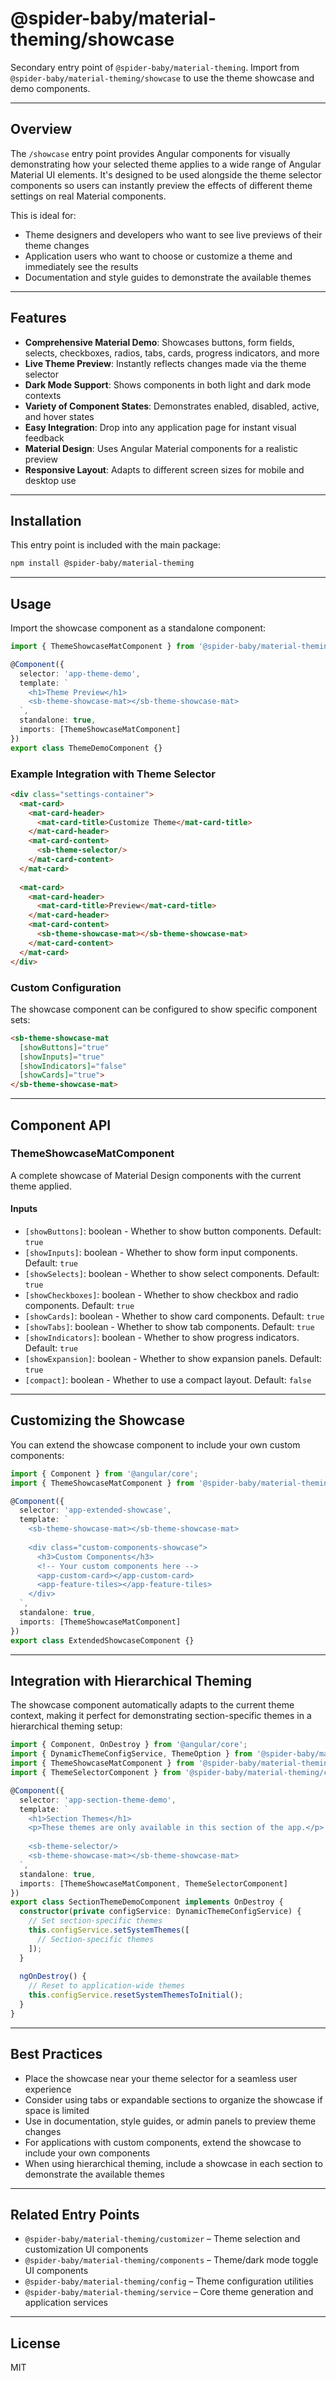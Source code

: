 # @spider-baby/material-theming/showcase

Secondary entry point of `@spider-baby/material-theming`. Import from `@spider-baby/material-theming/showcase` to use the theme showcase and demo components.

---

## Overview

The `/showcase` entry point provides Angular components for visually demonstrating how your selected theme applies to a wide range of Angular Material UI elements. It's designed to be used alongside the theme selector components so users can instantly preview the effects of different theme settings on real Material components.

This is ideal for:
- Theme designers and developers who want to see live previews of their theme changes
- Application users who want to choose or customize a theme and immediately see the results
- Documentation and style guides to demonstrate the available themes

---

## Features

- **Comprehensive Material Demo**: Showcases buttons, form fields, selects, checkboxes, radios, tabs, cards, progress indicators, and more
- **Live Theme Preview**: Instantly reflects changes made via the theme selector
- **Dark Mode Support**: Shows components in both light and dark mode contexts
- **Variety of Component States**: Demonstrates enabled, disabled, active, and hover states
- **Easy Integration**: Drop into any application page for instant visual feedback
- **Material Design**: Uses Angular Material components for a realistic preview
- **Responsive Layout**: Adapts to different screen sizes for mobile and desktop use

---

## Installation

This entry point is included with the main package:

```bash
npm install @spider-baby/material-theming
```

---

## Usage

Import the showcase component as a standalone component:

```typescript
import { ThemeShowcaseMatComponent } from '@spider-baby/material-theming/showcase';

@Component({
  selector: 'app-theme-demo',
  template: `
    <h1>Theme Preview</h1>
    <sb-theme-showcase-mat></sb-theme-showcase-mat>
  `,
  standalone: true,
  imports: [ThemeShowcaseMatComponent]
})
export class ThemeDemoComponent {}
```

### Example Integration with Theme Selector

```html
<div class="settings-container">
  <mat-card>
    <mat-card-header>
      <mat-card-title>Customize Theme</mat-card-title>
    </mat-card-header>
    <mat-card-content>
      <sb-theme-selector/>
    </mat-card-content>
  </mat-card>
  
  <mat-card>
    <mat-card-header>
      <mat-card-title>Preview</mat-card-title>
    </mat-card-header>
    <mat-card-content>
      <sb-theme-showcase-mat></sb-theme-showcase-mat>
    </mat-card-content>
  </mat-card>
</div>
```

### Custom Configuration

The showcase component can be configured to show specific component sets:

```html
<sb-theme-showcase-mat 
  [showButtons]="true"
  [showInputs]="true"
  [showIndicators]="false"
  [showCards]="true">
</sb-theme-showcase-mat>
```

---

## Component API

### ThemeShowcaseMatComponent

A complete showcase of Material Design components with the current theme applied.

#### Inputs

- `[showButtons]`: boolean - Whether to show button components. Default: `true`
- `[showInputs]`: boolean - Whether to show form input components. Default: `true` 
- `[showSelects]`: boolean - Whether to show select components. Default: `true`
- `[showCheckboxes]`: boolean - Whether to show checkbox and radio components. Default: `true`
- `[showCards]`: boolean - Whether to show card components. Default: `true`
- `[showTabs]`: boolean - Whether to show tab components. Default: `true`
- `[showIndicators]`: boolean - Whether to show progress indicators. Default: `true`
- `[showExpansion]`: boolean - Whether to show expansion panels. Default: `true`
- `[compact]`: boolean - Whether to use a compact layout. Default: `false`

---

## Customizing the Showcase

You can extend the showcase component to include your own custom components:

```typescript
import { Component } from '@angular/core';
import { ThemeShowcaseMatComponent } from '@spider-baby/material-theming/showcase';

@Component({
  selector: 'app-extended-showcase',
  template: `
    <sb-theme-showcase-mat></sb-theme-showcase-mat>
    
    <div class="custom-components-showcase">
      <h3>Custom Components</h3>
      <!-- Your custom components here -->
      <app-custom-card></app-custom-card>
      <app-feature-tiles></app-feature-tiles>
    </div>
  `,
  standalone: true,
  imports: [ThemeShowcaseMatComponent]
})
export class ExtendedShowcaseComponent {}
```

---

## Integration with Hierarchical Theming

The showcase component automatically adapts to the current theme context, making it perfect for demonstrating section-specific themes in a hierarchical theming setup:

```typescript
import { Component, OnDestroy } from '@angular/core';
import { DynamicThemeConfigService, ThemeOption } from '@spider-baby/material-theming/config';
import { ThemeShowcaseMatComponent } from '@spider-baby/material-theming/showcase';
import { ThemeSelectorComponent } from '@spider-baby/material-theming/customizer';

@Component({
  selector: 'app-section-theme-demo',
  template: `
    <h1>Section Themes</h1>
    <p>These themes are only available in this section of the app.</p>
    
    <sb-theme-selector/>
    <sb-theme-showcase-mat></sb-theme-showcase-mat>
  `,
  standalone: true,
  imports: [ThemeShowcaseMatComponent, ThemeSelectorComponent]
})
export class SectionThemeDemoComponent implements OnDestroy {
  constructor(private configService: DynamicThemeConfigService) {
    // Set section-specific themes
    this.configService.setSystemThemes([
      // Section-specific themes
    ]);
  }
  
  ngOnDestroy() {
    // Reset to application-wide themes
    this.configService.resetSystemThemesToInitial();
  }
}
```

---

## Best Practices

- Place the showcase near your theme selector for a seamless user experience
- Consider using tabs or expandable sections to organize the showcase if space is limited
- Use in documentation, style guides, or admin panels to preview theme changes
- For applications with custom components, extend the showcase to include your own components
- When using hierarchical theming, include a showcase in each section to demonstrate the available themes

---

## Related Entry Points

- `@spider-baby/material-theming/customizer` – Theme selection and customization UI components
- `@spider-baby/material-theming/components` – Theme/dark mode toggle UI components
- `@spider-baby/material-theming/config` – Theme configuration utilities
- `@spider-baby/material-theming/service` – Core theme generation and application services

---

## License

MIT
